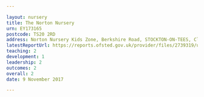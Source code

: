 ```yaml
---

layout: nursery
title: The Norton Nursery
urn: EY173165
postcode: TS20 2RD
address: Norton Nursery Kids Zone, Berkshire Road, STOCKTON-ON-TEES, Cleveland, TS20 2RD
latestReportUrl: https://reports.ofsted.gov.uk/provider/files/2739319/urn/EY173165.pdf
teaching: 2
development: 1
leadership: 2
outcomes: 2
overall: 2
date: 9 November 2017

---
```

